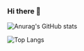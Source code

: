 ### Hi there 👋

![Anurag's GitHub stats](https://github-readme-stats.vercel.app/api?username=kiddhong&show_icons=true&theme=dracula&count_private=true)


![Top Langs](https://github-readme-stats.vercel.app/api/top-langs/?username=kiddhong&layout=compact&theme=dracula&count_private=true)

<!--
**kiddhong/kiddhong** is a ✨ _special_ ✨ repository because its `README.md` (this file) appears on your GitHub profile.

Here are some ideas to get you started:

- 🔭 I’m currently working on ...
- 🌱 I’m currently learning ...
- 👯 I’m looking to collaborate on ...
- 🤔 I’m looking for help with ...
- 💬 Ask me about ...
- 📫 How to reach me: ...
- 😄 Pronouns: ...
- ⚡ Fun fact: ...
-->
